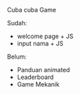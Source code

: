 Cuba cuba Game

Sudah:
* welcome page + JS
* input nama + JS


Belum:
* Panduan animated
* Leaderboard
* Game Mekanik
